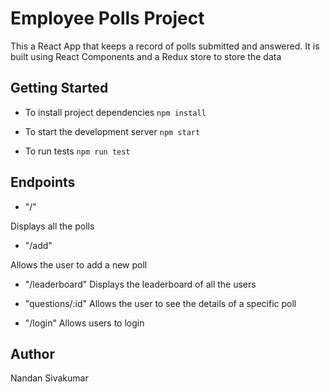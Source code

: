 # Employee Polls Project

This a React App that keeps a record of polls submitted and answered. It is built using React Components and a Redux store to store the data

## Getting Started

- To install project dependencies
  `npm install`

- To start the development server
  `npm start`

- To run tests
  `npm run test`

## Endpoints

- "/"

Displays all the polls

- "/add"

Allows the user to add a new poll

- "/leaderboard"
  Displays the leaderboard of all the users

- "questions/:id"
  Allows the user to see the details of a specific poll

- "/login"
  Allows users to login

## Author

Nandan Sivakumar
